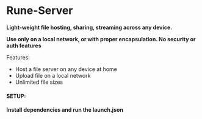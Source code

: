 # Rune-Server

<b>
Light-weight
file hosting, sharing, streaming
across any device.

Use only on a local network, or with proper encapsulation. No security or auth features


</b>

Features:
- Host a file server on any device at home
- Upload  file on a local network
- Unlimited file sizes

<h4>SETUP:<h4>
Install dependencies and run the launch.json
